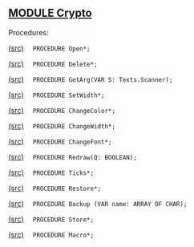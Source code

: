 
## [MODULE Crypto](https://github.com/io-core/Crypto/blob/main/Crypto.Mod)

Procedures:


[(src)](https://github.com/io-core/Crypto/blob/main/Crypto.Mod#L36) `  PROCEDURE Open*;`


[(src)](https://github.com/io-core/Crypto/blob/main/Crypto.Mod#L57) `  PROCEDURE Delete*;`


[(src)](https://github.com/io-core/Crypto/blob/main/Crypto.Mod#L66) `  PROCEDURE GetArg(VAR S: Texts.Scanner);`


[(src)](https://github.com/io-core/Crypto/blob/main/Crypto.Mod#L75) `  PROCEDURE SetWidth*;`


[(src)](https://github.com/io-core/Crypto/blob/main/Crypto.Mod#L81) `  PROCEDURE ChangeColor*;`


[(src)](https://github.com/io-core/Crypto/blob/main/Crypto.Mod#L89) `  PROCEDURE ChangeWidth*;`


[(src)](https://github.com/io-core/Crypto/blob/main/Crypto.Mod#L97) `  PROCEDURE ChangeFont*;`


[(src)](https://github.com/io-core/Crypto/blob/main/Crypto.Mod#L106) `  PROCEDURE Redraw(Q: BOOLEAN);`


[(src)](https://github.com/io-core/Crypto/blob/main/Crypto.Mod#L117) `  PROCEDURE Ticks*;`


[(src)](https://github.com/io-core/Crypto/blob/main/Crypto.Mod#L121) `  PROCEDURE Restore*;`


[(src)](https://github.com/io-core/Crypto/blob/main/Crypto.Mod#L125) `  PROCEDURE Backup (VAR name: ARRAY OF CHAR);`


[(src)](https://github.com/io-core/Crypto/blob/main/Crypto.Mod#L136) `  PROCEDURE Store*;`


[(src)](https://github.com/io-core/Crypto/blob/main/Crypto.Mod#L163) `  PROCEDURE Macro*;`

